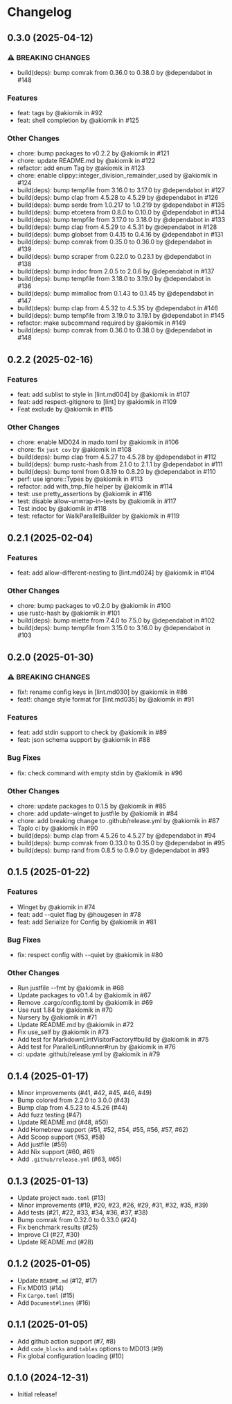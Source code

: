 # Changelog

## 0.3.0 (2025-04-12)

### ⚠️ BREAKING CHANGES

* build(deps): bump comrak from 0.36.0 to 0.38.0 by @dependabot in #148

### Features

* feat: tags by @akiomik in #92
* feat: shell completion by @akiomik in #125

### Other Changes

* chore: bump packages to v0.2.2 by @akiomik in #121
* chore: update README.md by @akiomik in #122
* refactor: add enum Tag by @akiomik in #123
* chore: enable clippy::integer_division_remainder_used by @akiomik in #124
* build(deps): bump tempfile from 3.16.0 to 3.17.0 by @dependabot in #127
* build(deps): bump clap from 4.5.28 to 4.5.29 by @dependabot in #126
* build(deps): bump serde from 1.0.217 to 1.0.219 by @dependabot in #135
* build(deps): bump etcetera from 0.8.0 to 0.10.0 by @dependabot in #134
* build(deps): bump tempfile from 3.17.0 to 3.18.0 by @dependabot in #133
* build(deps): bump clap from 4.5.29 to 4.5.31 by @dependabot in #128
* build(deps): bump globset from 0.4.15 to 0.4.16 by @dependabot in #131
* build(deps): bump comrak from 0.35.0 to 0.36.0 by @dependabot in #139
* build(deps): bump scraper from 0.22.0 to 0.23.1 by @dependabot in #138
* build(deps): bump indoc from 2.0.5 to 2.0.6 by @dependabot in #137
* build(deps): bump tempfile from 3.18.0 to 3.19.0 by @dependabot in #136
* build(deps): bump mimalloc from 0.1.43 to 0.1.45 by @dependabot in #147
* build(deps): bump clap from 4.5.32 to 4.5.35 by @dependabot in #146
* build(deps): bump tempfile from 3.19.0 to 3.19.1 by @dependabot in #145
* refactor: make subcommand required by @akiomik in #149
* build(deps): bump comrak from 0.36.0 to 0.38.0 by @dependabot in #148

## 0.2.2 (2025-02-16)

### Features

* feat: add sublist to style in [lint.md004] by @akiomik in #107
* feat: add respect-gitignore to [lint] by @akiomik in #109
* Feat exclude by @akiomik in #115

### Other Changes

* chore: enable MD024 in mado.toml by @akiomik in #106
* chore: fix `just cov` by @akiomik in #108
* build(deps): bump clap from 4.5.27 to 4.5.28 by @dependabot in #112
* build(deps): bump rustc-hash from 2.1.0 to 2.1.1 by @dependabot in #111
* build(deps): bump toml from 0.8.19 to 0.8.20 by @dependabot in #110
* perf: use ignore::Types by @akiomik in #113
* refactor: add with_tmp_file helper by @akiomik in #114
* test: use pretty_assertions by @akiomik in #116
* test: disable allow-unwrap-in-tests by @akiomik in #117
* Test indoc by @akiomik in #118
* test: refactor for WalkParallelBuilder by @akiomik in #119

## 0.2.1 (2025-02-04)

### Features

* feat: add allow-different-nesting to [lint.md024] by @akiomik in #104

### Other Changes

* chore: bump packages to v0.2.0 by @akiomik in #100
* use rustc-hash by @akiomik in #101
* build(deps): bump miette from 7.4.0 to 7.5.0 by @dependabot in #102
* build(deps): bump tempfile from 3.15.0 to 3.16.0 by @dependabot in #103

## 0.2.0 (2025-01-30)

### ⚠️ BREAKING CHANGES

* fix!: rename config keys in [lint.md030] by @akiomik in #86
* feat!: change style format for [lint.md035] by @akiomik in #91

### Features

* feat: add stdin support to check by @akiomik in #89
* feat: json schema support by @akiomik in #88

### Bug Fixes

* fix: check command with empty stdin by @akiomik in #96

### Other Changes

* chore: update packages to 0.1.5 by @akiomik in #85
* chore: add update-winget to justfile by @akiomik in #84
* chore: add breaking change to .github/release.yml by @akiomik in #87
* Taplo ci by @akiomik in #90
* build(deps): bump clap from 4.5.26 to 4.5.27 by @dependabot in #94
* build(deps): bump comrak from 0.33.0 to 0.35.0 by @dependabot in #95
* build(deps): bump rand from 0.8.5 to 0.9.0 by @dependabot in #93

## 0.1.5 (2025-01-22)

### Features

* Winget by @akiomik in #74
* feat: add --quiet flag by @hougesen in #78
* feat: add Serialize for Config by @akiomik in #81

### Bug Fixes

* fix: respect config with --quiet by @akiomik in #80

### Other Changes

* Run justfile --fmt by @akiomik in #68
* Update packages to v0.1.4 by @akiomik in #67
* Remove .cargo/config.toml by @akiomik in #69
* Use rust 1.84 by @akiomik in #70
* Nursery by @akiomik in #71
* Update README.md by @akiomik in #72
* Fix use_self by @akiomik in #73
* Add test for MarkdownLintVisitorFactory#build by @akiomik in #75
* Add test for ParallelLintRunner#run by @akiomik in #76
* ci: update .github/release.yml by @akiomik in #79

## 0.1.4 (2025-01-17)

* Minor improvements (#41, #42, #45, #46, #49)
* Bump colored from 2.2.0 to 3.0.0 (#43)
* Bump clap from 4.5.23 to 4.5.26 (#44)
* Add fuzz testing (#47)
* Update README.md (#48, #50)
* Add Homebrew support (#51, #52, #54, #55, #56, #57, #62)
* Add Scoop support (#53, #58)
* Add justfile (#59)
* Add Nix support (#60, #61)
* Add `.github/release.yml` (#63, #65)

## 0.1.3 (2025-01-13)

* Update project `mado.toml` (#13)
* Minor improvements (#19, #20, #23, #26, #29, #31, #32, #35, #39)
* Add tests (#21, #22, #33, #34, #36, #37, #38)
* Bump comrak from 0.32.0 to 0.33.0 (#24)
* Fix benchmark results (#25)
* Improve CI (#27, #30)
* Update README.md (#28)

## 0.1.2 (2025-01-05)

* Update `README.md` (#12, #17)
* Fix MD013 (#14)
* Fix `Cargo.toml` (#15)
* Add `Document#lines` (#16)

## 0.1.1 (2025-01-05)

* Add github action support (#7, #8)
* Add `code_blocks` and `tables` options to MD013 (#9)
* Fix global configuration loading (#10)

## 0.1.0 (2024-12-31)

* Initial release!

